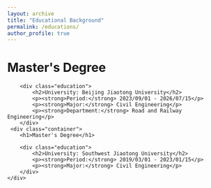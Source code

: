 ```yaml
---
layout: archive
title: "Educational Background"
permalink: /educations/
author_profile: true
---
```



<html lang="en">
<head>
    <meta charset="UTF-8">
    <meta name="viewport" content="width=device-width, initial-scale=1.0">
    <title>Educational Background</title>
    <link rel="stylesheet" href="styles.css">
</head>
<body>
    <div class="container">
        <h1>Master's Degree</h1>
        

        <div class="education">
            <h2>University: Beijing Jiaotong University</h2>
            <p><strong>Period:</strong> 2023/09/01 - 2026/07/15</p>
            <p><strong>Major:</strong> Civil Engineering</p>
            <p><strong>Department:</strong> Road and Railway Engineering</p>
        </div>
     <div class="container">
        <h1>Master's Degree</h1>
           
        <div class="education">
            <h2>University: Southwest Jiaotong University</h2>
            <p><strong>Period:</strong> 2019/03/01 - 2023/01/15</p>
            <p><strong>Major:</strong> Civil Engineering</p>
        </div>
    </div>
</body>
</html>
